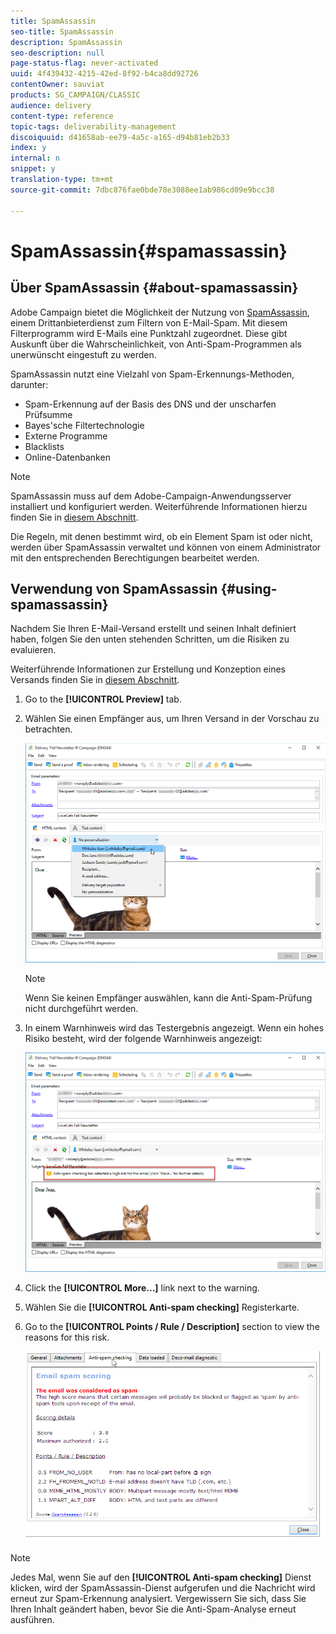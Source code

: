 ```yaml
---
title: SpamAssassin
seo-title: SpamAssassin
description: SpamAssassin
seo-description: null
page-status-flag: never-activated
uuid: 4f439432-4215-42ed-8f92-b4ca8dd92726
contentOwner: sauviat
products: SG_CAMPAIGN/CLASSIC
audience: delivery
content-type: reference
topic-tags: deliverability-management
discoiquuid: d41658ab-ee79-4a5c-a165-d94b81eb2b33
index: y
internal: n
snippet: y
translation-type: tm+mt
source-git-commit: 7dbc876fae0bde78e3088ee1ab986cd09e9bcc38

---
```



# SpamAssassin{#spamassassin}

## Über SpamAssassin {#about-spamassassin}

Adobe Campaign bietet die Möglichkeit der Nutzung von [SpamAssassin](https://spamassassin.apache.org), einem Drittanbieterdienst zum Filtern von E-Mail-Spam. Mit diesem Filterprogramm wird E-Mails eine Punktzahl zugeordnet. Diese gibt Auskunft über die Wahrscheinlichkeit, von Anti-Spam-Programmen als unerwünscht eingestuft zu werden.

SpamAssassin nutzt eine Vielzahl von Spam-Erkennungs-Methoden, darunter:

* Spam-Erkennung auf der Basis des DNS und der unscharfen Prüfsumme
* Bayes&#39;sche Filtertechnologie
* Externe Programme
* Blacklists
* Online-Datenbanken

>[!NOTE]
>
>SpamAssassin muss auf dem Adobe-Campaign-Anwendungsserver installiert und konfiguriert werden. Weiterführende Informationen hierzu finden Sie in [diesem Abschnitt](../../installation/using/configuring-spamassassin.md).
>
>Die Regeln, mit denen bestimmt wird, ob ein Element Spam ist oder nicht, werden über SpamAssassin verwaltet und können von einem Administrator mit den entsprechenden Berechtigungen bearbeitet werden.

## Verwendung von SpamAssassin {#using-spamassassin}

Nachdem Sie Ihren E-Mail-Versand erstellt und seinen Inhalt definiert haben, folgen Sie den unten stehenden Schritten, um die Risiken zu evaluieren.

Weiterführende Informationen zur Erstellung und Konzeption eines Versands finden Sie in [diesem Abschnitt](../../delivery/using/about-email-channel.md).

1. Go to the **[!UICONTROL Preview]** tab.
1. Wählen Sie einen Empfänger aus, um Ihren Versand in der Vorschau zu betrachten.

   ![](assets/s_tn_del_preview_spamassassin_recipient.png)

   >[!NOTE]
   >
   >Wenn Sie keinen Empfänger auswählen, kann die Anti-Spam-Prüfung nicht durchgeführt werden.

1. In einem Warnhinweis wird das Testergebnis angezeigt. Wenn ein hohes Risiko besteht, wird der folgende Warnhinweis angezeigt:

   ![](assets/s_tn_del_preview_spamassassin_ko.png)

1. Click the **[!UICONTROL More...]** link next to the warning.
1. Wählen Sie die **[!UICONTROL Anti-spam checking]** Registerkarte.
1. Go to the **[!UICONTROL Points / Rule / Description]** section to view the reasons for this risk.

   ![](assets/s_tn_del_msg_spamassassin_ko.png)

>[!NOTE]
>
>Jedes Mal, wenn Sie auf den **[!UICONTROL Anti-spam checking]** Dienst klicken, wird der SpamAssassin-Dienst aufgerufen und die Nachricht wird erneut zur Spam-Erkennung analysiert. Vergewissern Sie sich, dass Sie Ihren Inhalt geändert haben, bevor Sie die Anti-Spam-Analyse erneut ausführen.
